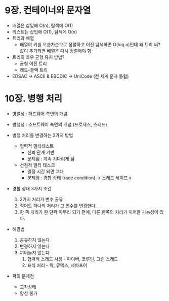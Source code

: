 # 9장. 컨테이너와 문자열

- 배열은 삽입에 O(n), 탐색에 O(1)
- 리스트는 삽입에 O(1), 탐색에 O(n)
- 트리와 배열
    - 배열의 키를 오름차순으로 정렬하고 이진 탐색하면 O(log n)인데 왜 트리 써?
    값이 추가되면 배열은 다시 정렬해야 함
- 트리의 좌우 균형 유지 방법?
    - 균형 이진 트리
    - 레드-블랙 트리
- EDSAC → ASCII & EBCDIC → UniCode (전 세계 문자 통합)

# 10장. 병행 처리

- 병렬성 : 하드웨어 측면의 개념
- 병행성 : 소프트웨어 측면의 개념 (프로세스, 스레드)
- 병행 처리를 변경하는 2가지 방법
    - 협력적 멀티태스트
        - 신뢰 관계 기반
        - 문제점 : 계속 기다리게 됨
    - 선점적 멀티 태스크
        - 일정 시간 되면 교대
        - 문제점 : 경합 상태 (race condition) → 스레드 세이프 x

- 경합 상태 3가지 조건
    1. 2가지 처리가 변수 공유
    2. 적어도 하나의 처리가 그 변수를 변경한다.
    3. 한 쪽 처리가 한 단락 마무리 되기 전에, 다른 한쪽의 처리가 끼어들 가능성이 있다.
- 해결법
    1. 공유하지 않는다 
    2. 변경하지 않는다
    3. 끼어들지 않는다
        1. 협력적 스레드 사용 - 파이버, 코루틴, 그린 스레드
        2. 표식 처리 - 락, 뮤텍스, 세마포어

- 락의 문제점
    - 교착상태
    - 합성 불가